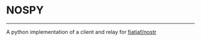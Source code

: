 # NOSPY

---
A python implementation of a client and relay for [fiatjaf/nostr](https://github.com/fiatjaf/nostr)